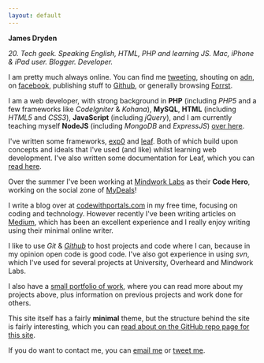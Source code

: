 ```yaml
---
layout: default
---
```


**James Dryden**

*20. Tech geek. Speaking English, HTML, PHP and learning JS. Mac, iPhone & iPad user. Blogger. Developer.*

I am pretty much always online. You can find me [tweeting][twitter], shouting on [adn](//alpha.app.net/jdrydn), on [facebook](//facebook.com/jdrydn), publishing stuff to [Github][github], or generally browsing [Forrst](//forrst.me/jdrydn).

I am a web developer, with strong background in **PHP** (including *PHP5* and a few frameworks like *CodeIgniter* & *Kohana*), **MySQL**, **HTML** (including *HTML5* and *CSS3*), **JavaScript** (including *jQuery*), and I am currently teaching myself **NodeJS** (including *MongoDB* and *ExpressJS*) [over here](//code.withportals.com/2012/11/node).

I've written some frameworks, [exp0](//github.com/jdrydn/exp0) and [leaf](//jdrydn.com/leaf). Both of which build upon concepts and ideals that I've used (and like) whilst learning web development. I've also written some documentation for Leaf, which you can [read here](//jdrydn.com/leaf).

Over the summer I've been working at [Mindwork Labs](//mindworklabs.com) as their **Code Hero**, working on the social zone of [MyDeals](//mydeals.com)!

I write a blog over at [codewithportals.com](//codewithportals.com) in my free time, focusing on coding and technology. However recently I've been writing articles on [Medium][medium], which has been an excellent experience and I really enjoy writing using their minimal online writer.

I like to use *Git* & *[Github][github]* to host projects and code where I can, because in my opinion open code is good code. I've also got experience in using *svn*, which I've used for several projects at University, Overheard and Mindwork Labs.

I also have a [small portfolio of work](./portfolio), where you can read more about my projects above, plus information on previous projects and work done for others.

This site itself has a fairly **minimal** theme, but the structure behind the site is fairly interesting, which you can [read about on the GitHub repo page for this site](//github.com/jdrydn/jdrydn.github.io#about-this-site).

If you do want to contact me, you can [email me](mailto:james@jdrydn.com) or [tweet me][twitter].

[github]:  //github.com/jdrydn
[medium]: //medium.com/@jdrydn
[twitter]: //twitter.com/jdrydn

